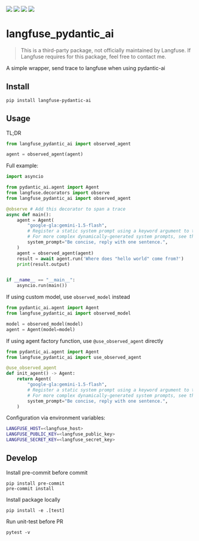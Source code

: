 ![](https://img.shields.io/github/license/wh1isper/langfuse-pydantic-ai)
![](https://img.shields.io/github/v/release/wh1isper/langfuse-pydantic-ai)
![](https://img.shields.io/github/last-commit/wh1isper/langfuse-pydantic-ai)
![](https://img.shields.io/pypi/pyversions/langfuse-pydantic-ai)

# langfuse_pydantic_ai

> This is a third-party package, not officially maintained by Langfuse. If Langfuse requires for this package, feel free to contact me.

A simple wrapper, send trace to langfuse when using pydantic-ai

## Install

`pip install langfuse-pydantic-ai`

## Usage

TL;DR

```python
from langfuse_pydantic_ai import observed_agent

agent = observed_agent(agent)
```

Full example:

```python
import asyncio

from pydantic_ai.agent import Agent
from langfuse.decorators import observe
from langfuse_pydantic_ai import observed_agent

@observe # Add this decorator to span a trace
async def main():
    agent = Agent(
        "google-gla:gemini-1.5-flash",
        # Register a static system prompt using a keyword argument to the agent.
        # For more complex dynamically-generated system prompts, see the example below.
        system_prompt="Be concise, reply with one sentence.",
    )
    agent = observed_agent(agent)
    result = await agent.run('Where does "hello world" come from?')
    print(result.output)


if __name__ == "__main__":
    asyncio.run(main())
```

If using custom model, use `observed_model` instead

```python
from pydantic_ai.agent import Agent
from langfuse_pydantic_ai import observed_model

model = observed_model(model)
agent = Agent(model=model)
```

If using agent factory function, use `@use_observed_agent` directly

```python
from pydantic_ai.agent import Agent
from langfuse_pydantic_ai import use_observed_agent

@use_observed_agent
def init_agent() -> Agent:
    return Agent(
        "google-gla:gemini-1.5-flash",
        # Register a static system prompt using a keyword argument to the agent.
        # For more complex dynamically-generated system prompts, see the example below.
        system_prompt="Be concise, reply with one sentence.",
    )
```

Configuration via environment variables:

```bash
LANGFUSE_HOST=<langfuse_host>
LANGFUSE_PUBLIC_KEY=<langfuse_public_key>
LANGFUSE_SECRET_KEY=<langfuse_secret_key>
```

## Develop

Install pre-commit before commit

```
pip install pre-commit
pre-commit install
```

Install package locally

```
pip install -e .[test]
```

Run unit-test before PR

```
pytest -v
```
